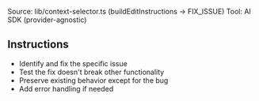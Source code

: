 Source: lib/context-selector.ts (buildEditInstructions → FIX_ISSUE)
Tool: AI SDK (provider-agnostic)

## Instructions
- Identify and fix the specific issue
- Test the fix doesn't break other functionality
- Preserve existing behavior except for the bug
- Add error handling if needed

